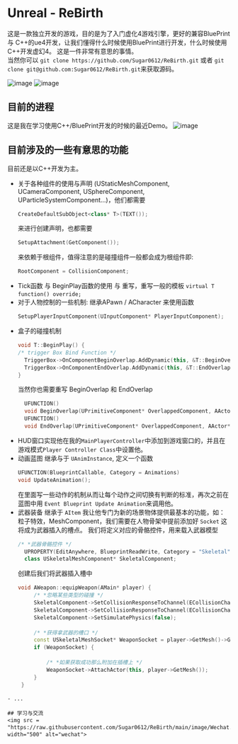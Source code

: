 # Unreal - ReBirth
  这是一款独立开发的游戏，目的是为了入门虚化4游戏引擎，更好的兼容BluePrint 与 C++的ue4开发，让我们懂得什么时候使用BluePrint进行开发，什么时候使用C++开发虚幻4。
  这是一件非常有意思的事情。<br>
  当然你可以 
  `git clone https://github.com/Sugar0612/ReBirth.git` 或者  `git clone git@github.com:Sugar0612/ReBirth.git`来获取源码。
  
  ![image](https://img.shields.io/badge/Base-ue4-blue.svg)   ![image](https://img.shields.io/badge/Language-c++-orange.svg)
  
## 目前的进程

这是我在学习使用C++/BluePrint开发的时候的最近Demo。
![image](https://raw.githubusercontent.com/Sugar0612/ReBirth/main/image/ue4.gif)

## 目前涉及的一些有意思的功能

目前还是以C++开发为主。
- 关于各种组件的使用与声明 (UStaticMeshComponent, UCameraComponent, USphereComponent, UParticleSystemComponent...)，他们都需要
    ```cpp 
    CreateDefaultSubObject<class* T>(TEXT());
    ``` 
    来进行创建声明，也都需要 
    ```cpp
    SetupAttachment(GetComponent());
    ``` 
    来依赖于根组件，值得注意的是碰撞组件一般都会成为根组件即:
    ```cpp
    RootComponent = CollisionComponent;
    ```
- Tick函数 与 BeginPlay函数的使用 与 重写，重写一般的模板 `virtual T function() override;`
- 对于人物控制的一些机制: 继承APawn / ACharacter 来使用函数 
    ```cpp 
    SetupPlayerInputComponent(UInputComponent* PlayerInputComponent);
    ```
- 盒子的碰撞机制 
    ```cpp
    void T::BeginPlay() {
    /* trigger Box Bind Function */
      TriggerBox->OnComponentBeginOverlap.AddDynamic(this, &T::BeginOverlap);
      TriggerBox->OnComponentEndOverlap.AddDynamic(this, &T::EndOverlap);
    }
    ```
  当然你也需要重写 BeginOverlap 和 EndOverlap
  ```cpp
    UFUNCTION()
    void BeginOverlap(UPrimitiveComponent* OverlappedComponent, AActor* OtherActor, UPrimitiveComponent* OtherComp, int32 OtherBodyIndex, bool bFromSweep, const FHitResult& SweepResult);
    UFUNCTION()
    void EndOverlap(UPrimitiveComponent* OverlappedComponent, AActor* OtherActor, UPrimitiveComponent* OtherComp, int32 OtherBodyIndex);
  ```
- HUD窗口实现他在我的`MainPlayerController`中添加到游戏窗口的，并且在游戏模式`Player Controller Class`中设置他。
- 动画蓝图 继承与于 `UAnimInstance`, 定义一个函数
    ```cpp
    UFUNCTION(BlueprintCallable, Category = Animations)
    void UpdateAnimation();
    ```
  在里面写一些动作的机制从而让每个动作之间切换有判断的标准，再次之前在蓝图中用 `Event Blueprint Update Animation`来调用他。
- 武器装备 继承于 `AItem` 我让他专门为新的场景物体提供最基本的功能，如：粒子特效，MeshComponent，我们需要在人物骨架中提前添加好 `Socket` 这将成为武器插入的槽点。
  我们将定义对应的骨骼控件，用来载入武器模型
  ```cpp
  /* *武器骨骼控件 */
	UPROPERTY(EditAnywhere, BlueprintReadWrite, Category = "Skeletal")
	class USkeletalMeshComponent* SkeletalComponent;
  ```
  创建后我们将武器插入槽中
  ```cpp
  void AWeapon::equipWeapon(AMain* player) {
       /* *忽略某些类型的碰撞 */
       SkeletalComponent->SetCollisionResponseToChannel(ECollisionChannel::ECC_Camera, ECollisionResponse::ECR_Ignore);
       SkeletalComponent->SetCollisionResponseToChannel(ECollisionChannel::ECC_Pawn, ECollisionResponse::ECR_Ignore);
       SkeletalComponent->SetSimulatePhysics(false);

       /* *获得拿武器的槽口 */
       const USkeletalMeshSocket* WeaponSocket = player->GetMesh()->GetSocketByName("WeaponSocket");
       if (WeaponSocket) {

	       /* *如果获取成功那么附加在插槽上 */
	       WeaponSocket->AttachActor(this, player->GetMesh());
       }
   }
 ```
- ...

## 学习与交流
<img src = "https://raw.githubusercontent.com/Sugar0612/ReBirth/main/image/Wechat.png" width="500" alt="wechat">
